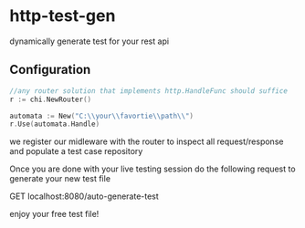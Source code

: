 # http-test-gen
dynamically generate test for your rest api


## Configuration

```go 
//any router solution that implements http.HandleFunc should suffice
r := chi.NewRouter()

automata := New("C:\\your\\favortie\\path\\")
r.Use(automata.Handle)
```

we register our midleware with the router
to inspect all request/response and populate a test case repository


Once you are done with your live testing session
do the following request to generate your new test file

GET localhost:8080/auto-generate-test

enjoy your free test file!


